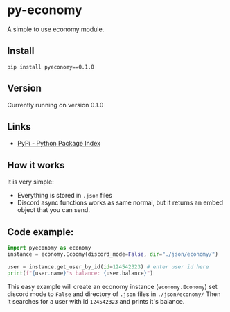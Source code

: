 # py-economy
A simple to use economy module.
## Install
```pip install pyeconomy==0.1.0```
## Version
Currently running on version 0.1.0
## Links
* [PyPi - Python Package Index](https://pypi.org)
## How it works
It is very simple:
* Everything is stored in `.json` files
* Discord async functions works as same normal, but it returns an embed object that you can send.
## Code example:
```py
import pyeconomy as economy
instance = economy.Ecoomy(discord_mode=False, dir="./json/economy/")

user = instance.get_user_by_id(id=124542323) # enter user id here
print(f"{user.name}'s balance: {user.balance}")
```
This easy example will create an economy instance (`economy.Economy`) set discord mode to `False` and directory of `.json` files in `./json/economy/`
Then it searches for a user with id `124542323` and prints it's balance.
